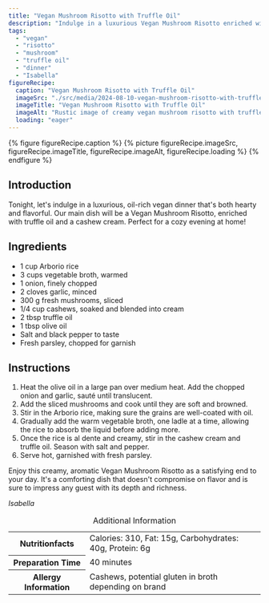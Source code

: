 ```yaml
---
title: "Vegan Mushroom Risotto with Truffle Oil"
description: "Indulge in a luxurious Vegan Mushroom Risotto enriched with truffle oil and cashew cream, perfect for a cozy, oil-rich dinner."
tags:
  - "vegan"
  - "risotto"
  - "mushroom"
  - "truffle oil"
  - "dinner"
  - "Isabella"
figureRecipe: 
  caption: "Vegan Mushroom Risotto with Truffle Oil"
  imageSrc: "./src/media/2024-08-10-vegan-mushroom-risotto-with-truffle-oil-1856.png"
  imageTitle: "Vegan Mushroom Risotto with Truffle Oil"
  imageAlt: "Rustic image of creamy vegan mushroom risotto with truffle oil and fresh parsley in a bowl on a wooden table, accompanied by a silver spoon and linen napkin."
  loading: "eager"
---
```


{% figure figureRecipe.caption %}
{% picture figureRecipe.imageSrc, figureRecipe.imageTitle, figureRecipe.imageAlt, figureRecipe.loading %}
{% endfigure %}

## Introduction

Tonight, let's indulge in a luxurious, oil-rich vegan dinner that's both hearty and flavorful. Our main dish will be a Vegan Mushroom Risotto, enriched with truffle oil and a cashew cream. Perfect for a cozy evening at home!

## Ingredients

- 1 cup Arborio rice
- 3 cups vegetable broth, warmed
- 1 onion, finely chopped
- 2 cloves garlic, minced
- 300 g fresh mushrooms, sliced
- 1/4 cup cashews, soaked and blended into cream
- 2 tbsp truffle oil
- 1 tbsp olive oil
- Salt and black pepper to taste
- Fresh parsley, chopped for garnish

## Instructions

1. Heat the olive oil in a large pan over medium heat. Add the chopped onion and garlic, sauté until translucent.
2. Add the sliced mushrooms and cook until they are soft and browned.
3. Stir in the Arborio rice, making sure the grains are well-coated with oil.
4. Gradually add the warm vegetable broth, one ladle at a time, allowing the rice to absorb the liquid before adding more.
5. Once the rice is al dente and creamy, stir in the cashew cream and truffle oil. Season with salt and pepper.
6. Serve hot, garnished with fresh parsley.

Enjoy this creamy, aromatic Vegan Mushroom Risotto as a satisfying end to your day. It's a comforting dish that doesn't compromise on flavor and is sure to impress any guest with its depth and richness.

*Isabella*

<table><caption class='sr-only'>Additional Information</caption><tr><th>Nutritionfacts</th><td>Calories: 310, Fat: 15g, Carbohydrates: 40g, Protein: 6g&nbsp;</td></tr><tr><th>Preparation Time</th><td>40 minutes&nbsp;</td></tr><tr><th>Allergy Information</th><td>Cashews, potential gluten in broth depending on brand&nbsp;</td></tr></table>

